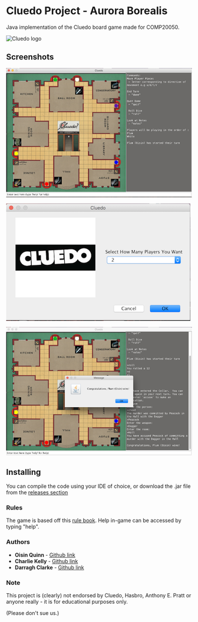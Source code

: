 # Cluedo Project - Aurora Borealis

Java implementation of the Cluedo board game made for COMP20050.

![Cluedo logo](https://www.emeraldhobbies.com.au/media/catalog/category/Cluedo-Logo-copy1.jpg)

## Screenshots

![Winning screenshot](resources/screenshot_start.png)

![Winning screenshot](resources/screenshot_popup.png)

![Winning screenshot](resources/screenshot_win.png)

## Installing

You can compile the code using your IDE of choice, or download the .jar file from the [releases section](https://github.com/UCD-COMP20050/auroraBorealis/releases)

### Rules

The game is based off this [rule book](https://www.hasbro.com/common/documents/dad2885d1c4311ddbd0b0800200c9a66/2BFAEC9E5056900B102C3859E9AC6332.pdf). Help in-game can be accessed by typing "help".

### Authors

* **Oisin Quinn** - [Github link](https://github.com/oisin1001)
* **Charlie Kelly** - [Github link](https://github.com/charleskelly13)
* **Darragh Clarke** - [Github link](https://github.com/DarraghClarke)

### Note

This project is (clearly) not endorsed by Cluedo, Hasbro, Anthony E. Pratt or anyone really - it is for educational purposes only.

(Please don't sue us.)
